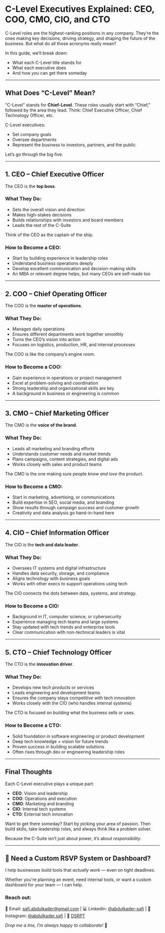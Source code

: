 # C-Level Executives Explained: CEO, COO, CMO, CIO, and CTO

C-Level roles are the highest-ranking positions in any company. They’re the ones making key decisions, driving strategy, and shaping the future of the business. But what do all those acronyms really mean?

In this guide, we’ll break down:

- What each C-Level title stands for
- What each executive does
- And how _you_ can get there someday

---

## What Does “C-Level” Mean?

“C-Level” stands for **Chief-Level**. These roles usually start with “Chief,” followed by the area they lead. Think: Chief Executive Officer, Chief Technology Officer, etc.

C-Level executives:

- Set company goals
- Oversee departments
- Represent the business to investors, partners, and the public

Let’s go through the big five.

---

## 1. CEO – Chief Executive Officer

The CEO is the **top boss**.

### What They Do:

- Sets the overall vision and direction
- Makes high-stakes decisions
- Builds relationships with investors and board members
- Leads the rest of the C-Suite

Think of the CEO as the captain of the ship.

### How to Become a CEO:

- Start by building experience in leadership roles
- Understand business operations deeply
- Develop excellent communication and decision-making skills
- An MBA or relevant degree helps, but many CEOs are self-made too

---

## 2. COO – Chief Operating Officer

The COO is the **master of operations**.

### What They Do:

- Manages daily operations
- Ensures different departments work together smoothly
- Turns the CEO’s vision into action
- Focuses on logistics, production, HR, and internal processes

The COO is like the company’s engine room.

### How to Become a COO:

- Gain experience in operations or project management
- Excel at problem-solving and coordination
- Strong leadership and organizational skills are key
- A background in business or engineering is common

---

## 3. CMO – Chief Marketing Officer

The CMO is the **voice of the brand**.

### What They Do:

- Leads all marketing and branding efforts
- Understands customer needs and market trends
- Plans campaigns, content strategies, and digital ads
- Works closely with sales and product teams

The CMO is the one making sure people _know and love_ the product.

### How to Become a CMO:

- Start in marketing, advertising, or communications
- Build expertise in SEO, social media, and branding
- Show results through campaign success and customer growth
- Creativity and data analysis go hand-in-hand here

---

## 4. CIO – Chief Information Officer

The CIO is the **tech and data leader**.

### What They Do:

- Oversees IT systems and digital infrastructure
- Handles data security, storage, and compliance
- Aligns technology with business goals
- Works with other execs to support operations using tech

The CIO connects the dots between data, systems, and strategy.

### How to Become a CIO:

- Background in IT, computer science, or cybersecurity
- Experience managing tech teams and large systems
- Stay updated with tech trends and enterprise tools
- Clear communication with non-technical leaders is vital

---

## 5. CTO – Chief Technology Officer

The CTO is the **innovation driver**.

### What They Do:

- Develops new tech products or services
- Leads engineering and development teams
- Ensures the company stays competitive with tech innovation
- Works closely with the CIO (who handles internal systems)

The CTO is focused on _building_ what the business sells or uses.

### How to Become a CTO:

- Solid foundation in software engineering or product development
- Deep tech knowledge + vision for future trends
- Proven success in building scalable solutions
- Often rises through dev or engineering leadership roles

---

## Final Thoughts

Each C-Level executive plays a unique part:

- **CEO**: Vision and leadership
- **COO**: Operations and execution
- **CMO**: Marketing and branding
- **CIO**: Internal tech systems
- **CTO**: External tech innovation

Want to get there someday? Start by picking your area of passion. Then build skills, take leadership roles, and always think like a problem solver.

Because the C-Suite isn’t just about power, it’s about _responsibility_.

---

## 🤝 Need a Custom RSVP System or Dashboard?

I help businesses build tools that _actually work_ — even on tight deadlines.

Whether you're planning an event, need internal tools, or want a custom dashboard for your team — I can help.

### Reach out:

📧 Email: [safi.abdulkader@gmail.com](mailto:safi.abdulkader@gmail.com) | 💻 LinkedIn: [@abdulkader-safi](https://www.linkedin.com/in/abdulkader-safi/) | 📱 Instagram: [@abdulkader.safi](https://www.instagram.com/abdulkader.safi/) | 🏢 [DSRPT](https://www.dsrpt.com.au/kw/contact)

_Drop me a line, I’m always happy to collaborate!_ 🚀
